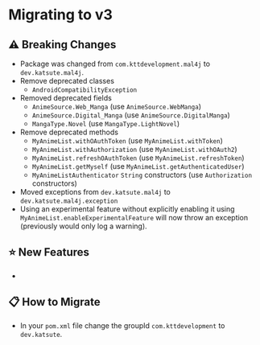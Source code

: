 # Migrating to v3

## ⚠️ Breaking Changes

 - Package was changed from `com.kttdevelopment.mal4j` to `dev.katsute.mal4j`.
 - Remove deprecated classes
    - `AndroidCompatibilityException`
 - Removed deprecated fields
    - `AnimeSource.Web_Manga` (use `AnimeSource.WebManga`)
    - `AnimeSource.Digital_Manga` (use `AnimeSource.DigitalManga`)
    - `MangaType.Novel` (use `MangaType.LightNovel`)
 - Remove deprecated methods
    - `MyAnimeList.withOAuthToken` (use `MyAnimeList.withToken`)
    - `MyAnimeList.withAuthorization` (use `MyAnimeList.withOAuth2`)
    - `MyAnimeList.refreshOAuthToken` (use `MyAnimeList.refreshToken`)
    - `MyAnimeList.getMyself` (use `MyAnimeList.getAuthenticatedUser`)
    - `MyAnimeListAuthenticator` `String` constructors (use `Authorization` constructors)
 - Moved exceptions from `dev.katsute.mal4j` to `dev.katsute.mal4j.exception`
 - Using an experimental feature without explicitly enabling it using `MyAnimeList.enableExperimentalFeature` will now throw an exception (previously would only log a warning).

## ⭐ New Features

 -

## 📋 How to Migrate

 - In your `pom.xml` file change the groupId `com.kttdevelopment` to `dev.katsute`.